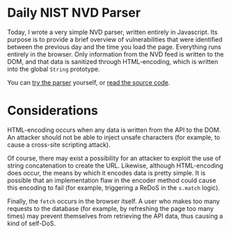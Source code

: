 # Daily NIST NVD Parser

Today, I wrote a very simple NVD parser, written entirely in Javascript. Its purpose is to provide a brief overview of vulnerabilities that were identified between the previous day and the time you load the page. Everything runs entirely in the browser. Only information from the NVD feed is written to the DOM, and that data is sanitized through HTML-encoding, which is written into the global `String` prototype.

You can [try the parser](https://halcyondream.github.io/nvdparser) yourself, or [read the source code](https://github.com/halcyondream/halcyondream.github.io/blob/main/nvdparser/nvdparser.js).

# Considerations

HTML-encoding occurs when any data is written from the API to the DOM. An attacker should not be able to inject unsafe characters (for example, to cause a cross-site scripting attack). 

Of course, there may exist a possibility for an attacker to exploit the use of string concatenation to create the URL. Likewise, although HTML-encoding does occur, the means by which it encodes data is pretty simple. It is possible that an implementation flaw in the encoder method could cause this encoding to fail (for example, triggering a ReDoS in the `s.match` logic). 

Finally, the `fetch` occurs in the browser itself. A user who makes too many requests to the database (for example, by refreshing the page too many times) may prevent themselves from retrieving the API data, thus causing a kind of self-DoS.

